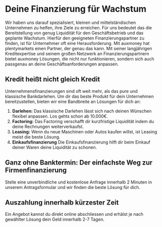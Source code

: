 # Deine Finanzierung für Wachstum
 
Wir haben uns darauf spezialisiert, kleinen und mittelständischen Unternehmen zu helfen, ihre Ziele zu erreichen. Für uns bedeutet das die Bereitstellung von genug Liquidität für den Geschäftsbetrieb und das geplante Wachstum. Hierfür den geeigneten Finanzierungspartner zu finden, ist für Unternehmer oft eine Herausforderung. Mit auxmoney hat plentymarkets einen Partner, der genau das kann. Mit seiner langjährigen Kreditexpertise und seinem großen Netzwerk an Finanzierungspartnern bietet auxmoney Lösungen, die nicht nur funktionieren, sondern sich auch passgenau an deine Geschäftsanforderungen anpassen.
 
## Kredit heißt nicht gleich Kredit
 
Unternehmensfinanzierungen sind oft weit mehr, als das pure und klassische Bankdarlehen. Um dir das beste Produkt für dein Unternehmen bereitzustellen, bieten wir eine Bandbreite an Lösungen für dich an:

1. **Darlehen:** Das klassische Darlehen lässt sich nach deinen Wünschen flexibel anpassen. Los gehts schon ab 10.000€.
2. **Factoring:** Das Factoring verschafft dir kurzfristige Liquidität indem du deine Rechnungen weiterverkaufst.
3. **Leasing:** Wenn du neue Maschinen oder Autos kaufen willst, ist Leasing meist die beste Lösung.
4. **Einkaufsfinanzierung** Die Einkaufsfinanzierung hilft dir beim Einkauf deiner Waren deine Liquidität zu schonen. 

 
## Ganz ohne Banktermin: Der einfachste Weg zur Firmenfinanzierung
 
Stelle eine unverbindliche und kostenlose Anfrage innerhalb 2 Minuten in unserem Antragsformular und wir finden die beste Lösung für dich. 


## Auszahlung innerhalb kürzester Zeit
 
Ein Angebot kannst du direkt online abschliessen und erhälst je nach gewählter Lösung dein Geld innerhalb 2-7 Tagen.
 
